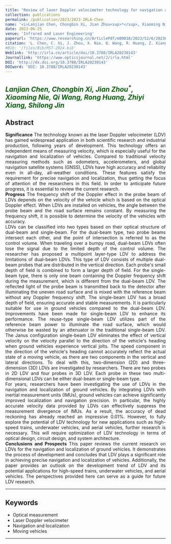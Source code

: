 ```yaml
---
title: "Review of laser Doppler velocimeter technology for navigation and localization"
collection: publications
permalink: /publication/2023/2023-IRLA-Chen
name: '<i>Lanjian Chen, Chongbin Xi, Jian Zhou<sup>*</sup>, Xiaoming Nie, Qi Wang, Rong Huang, <strong>Zhiyi Xiang</strong>, Shilong Jin</i>'
date: 2023-06-25
venue: 'Infrared and Laser Engineering'
paperurl: 'https://www.researching.cn/ArticlePdf/m00018/2023/52/6/20230143.pdf'
citation: 'L. Chen, C. Xi, J. Zhou, X. Nie, Q. Wang, R. Huang, Z. Xiang, and S. Jin, &quot;Review of laser Doppler velocimeter technology for navigation and localization,&quot; <i>Infrared. Laser. Engineering</i>, vol. 52, no. 6, p. 20230143-13, Jun. 2023.'
#Bib: '/files/Bib/MST-2024.bib'
Weblink: 'http://irla.cn/article/doi/10.3788/IRLA20230143'
Journallink: 'https://www.opticsjournal.net/J/irla.html'
DOI: 'http://dx.doi.org/10.3788/IRLA20230143'
DOIword: 'DOI: 10.3788/IRLA20230143'
---
```


<font color="#006400"><i>Lanjian Chen, Chongbin Xi, Jian Zhou<sup>*</sup>, Xiaoming Nie, Qi Wang, Rong Huang, <strong>Zhiyi Xiang</strong>, Shilong Jin</i></font>
------

**Abstract**
------
<p style="text-align:justify; text-justify:inter-ideograph;">
<strong>Significance</strong> The technology known as the laser Doppler velocimeter (LDV) has gained widespread application in both scientific research and industrial production, following years of development. This technology offers an independent means of measuring velocity, which is especially useful for the navigation and localization of vehicles. Compared to traditional velocity measuring methods such as odometers, accelerometers, and global navigation satellite systems (GNSS), LDVs have high accuracy and reliability even in all-day, all-weather conditions. These features satisfy the requirement for precise navigation and localization, thus getting the focus of attention of the researchers in this field. In order to anticipate future progress, it is essential to review the current research.<br>  
<strong>Progress</strong> The frequency shift of the Doppler effect in the probe beam of LDVs depends on the velocity of the vehicle which is based on the optical Doppler effect. When LDVs are installed on vehicles, the angle between the probe beam and the road surface remains constant. By measuring the frequency shift, it is possible to determine the velocity of the vehicles with accuracy.<br>  
LDVs can be classified into two types based on their optical structure of dual-beam and single-beam. For the dual-beam type, two probe beams intersect each other, and the point of intersection is referred to as the control volume. When traveling over a bumpy road, dual-beam LDVs often lose the signal due to the limited depth of the control volume. The researcher has proposed a multipoint layer-type LDV to address the limitations of dual-beam LDVs. This type of LDV consists of multiple dual-beam probes that are distributed in the vertical direction. Each probe's small depth of field is combined to form a larger depth of field. For the single-beam type, there is only one beam containing the Doppler frequency shift during the measurement, which is different from the dual-beam LDV. The reflected light of the probe beam is transmitted back to the detector after illuminating the uneven road surface and is mixed with the reference beam without any Doppler frequency shift. The single-beam LDV has a broad depth of field, ensuring accurate and stable measurements. It is particularly suitable for use in ground vehicles compared to the dual-beam LDV. Improvements have been made for single-beam LDV to enhance its performance. The reuse-type single-beam LDV utilizes part of the reference beam power to illuminate the road surface, which would otherwise be wasted by an attenuator in the traditional single-beam LDV. The Janus configuration single-beam LDV eliminates the effect of vertical velocity on the velocity parallel to the direction of the vehicle's heading when ground vehicles experience vertical jolts. The speed component in the direction of the vehicle's heading cannot accurately reflect the actual state of a moving vehicle, as there are two components in the vertical and lateral directions. To deal with this, two-dimension (2D) and three-dimension (3D) LDVs are investigated by researchers. There are two probes in 2D LDV and four probes in 3D LDV. Each probe in these two multi-dimensional LDVs can be either dual-beam or single-beam type.<br>  
For years, researchers have been investigating the use of LDVs in the navigation and localization of ground vehicles. By integrating LDVs with inertial measurement units (IMUs), ground vehicles can achieve significantly improved localization and navigation precision. In particular, the highly accurate velocity data provided by LDVs can effectively suppress the measurement divergence of IMUs. As a result, the accuracy of dead reckoning has already reached an impressive 0.01%. However, to fully explore the potential of LDV technology for new applications such as high-speed trains, underwater vehicles, and aerial vehicles, further research is necessary. This will require optimization of LDV technology in terms of optical design, circuit design, and system architecture.<br>  
<strong>Conclusions and Prospects</strong> This paper reviews the current research on LDVs for the navigation and localization of ground vehicles. It demonstrates the process of development and concludes that LDV plays a significant role in achieving precise navigation and localization of vehicles. Additionally, the paper provides an outlook on the development trend of LDV and its potential applications for high-speed trains, underwater vehicles, and aerial vehicles. The perspectives provided here can serve as a guide for future LDV research.
</p>

------

**Keywords**
------
- Optical measurement
- Laser Doppler velocimeter
- Navigation and localization
- Moving vehicles

------
